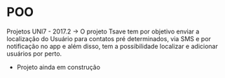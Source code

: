 # POO
Projetos UNI7 - 2017.2
-> O projeto Tsave tem por objetivo enviar a localização do Usuário para contatos pré determinados, via SMS e por notificação no app e
além disso, tem a possibilidade localizar e adicionar usuários por perto. 
- Projeto ainda em construção
